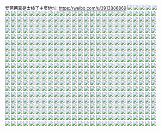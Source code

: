 爱茜茜真是太棒了主页地址: https://weibo.com/u/3913886869 
![](https://wx4.sinaimg.cn/mw2000/e9492c95gy1h902zjopxaj22eo37kkjp.jpg) 
![](https://wx4.sinaimg.cn/mw2000/e9492c95gy1h902fp169fj21o0280hdv.jpg) 
![](https://wx4.sinaimg.cn/mw2000/e9492c95gy1h900mmvetqj21hf1z9u0x.jpg) 
![](https://wx4.sinaimg.cn/mw2000/e9492c95gy1h902wj5ho2j21w01q64qq.jpg) 
![](https://wx4.sinaimg.cn/mw2000/e9492c95gy1h902uwff71j21ps262hdu.jpg) 
![](https://wx4.sinaimg.cn/mw2000/e9492c95gy1h902pvc7oij21r01r0b2a.jpg) 
![](https://wx4.sinaimg.cn/mw2000/e9492c95gy1h902veqy24j21r02c0u0y.jpg) 
![](https://wx4.sinaimg.cn/mw2000/e9492c95gy1h902v8vpwqj21ng27aqv5.jpg) 
![](https://wx4.sinaimg.cn/mw2000/e9492c95gy1h902wwba6xj21fm1wux6p.jpg) 
![](https://wx4.sinaimg.cn/mw2000/e9492c95gy1h8r10o8r3hj220k37knpe.jpg) 
![](https://wx4.sinaimg.cn/mw2000/e9492c95gy1h8r10eq014j21qj2bde84.jpg) 
![](https://wx4.sinaimg.cn/mw2000/e9492c95gy1h8r10uv7hcj21if20j1ky.jpg) 
![](https://wx4.sinaimg.cn/mw2000/e9492c95gy1h8r14ei1eqj21lf24ke82.jpg) 
![](https://wx4.sinaimg.cn/mw2000/e9492c95gy1h8r149j4w1j2340340kjq.jpg) 
![](https://wx4.sinaimg.cn/mw2000/e9492c95gy1h8r10s2t4nj21kw23u7wi.jpg) 
![](https://wx4.sinaimg.cn/mw2000/e9492c95gy1h8r13kie9rj21o0280npe.jpg) 
![](https://wx4.sinaimg.cn/mw2000/e9492c95gy1h8r14joooij21o0280e82.jpg) 
![](https://wx4.sinaimg.cn/mw2000/e9492c95gy1h8r14v53jjj20u0140e2j.jpg) 
![](https://wx4.sinaimg.cn/mw2000/e9492c95ly1h8h5wht4agj20u01hcn9p.jpg) 
![](https://wx4.sinaimg.cn/mw2000/e9492c95ly1h8h5wgl4p8j20u01hcan0.jpg) 
![](https://wx4.sinaimg.cn/mw2000/e9492c95ly1h8h5wfagmxj20u01hck42.jpg) 
![](https://wx4.sinaimg.cn/mw2000/e9492c95gy1h8a0i8zeh6j21r02c0u0y.jpg) 
![](https://wx4.sinaimg.cn/mw2000/e9492c95gy1h8a1xx2u1fj21r02c0x6q.jpg) 
![](https://wx4.sinaimg.cn/mw2000/e9492c95gy1h8a0glqoagj21r02c0b2a.jpg) 
![](https://wx4.sinaimg.cn/mw2000/e9492c95gy1h8a0obxaamj21r02c0qv5.jpg) 
![](https://wx4.sinaimg.cn/mw2000/e9492c95gy1h8a03p7jlwj21dd1tuqv5.jpg) 
![](https://wx4.sinaimg.cn/mw2000/e9492c95gy1h8a09adgp2j21un1dz1kx.jpg) 
![](https://wx4.sinaimg.cn/mw2000/e9492c95gy1h8a0mlqcjpj223e26eazh.jpg) 
![](https://wx4.sinaimg.cn/mw2000/e9492c95gy1h8a1kauq5ij22c0340hdu.jpg) 
![](https://wx4.sinaimg.cn/mw2000/e9492c95gy1h8a1k2wzwtj21o0280hdv.jpg) 
![](https://wx4.sinaimg.cn/mw2000/e9492c95gy1h8a2751lvqj21re1bjb29.jpg) 
![](https://wx4.sinaimg.cn/mw2000/e9492c95gy1h8a230r9cdj22c01r0hdt.jpg) 
![](https://wx4.sinaimg.cn/mw2000/e9492c95gy1h8a213oso4j22c01r0hdt.jpg) 
![](https://wx4.sinaimg.cn/mw2000/e9492c95gy1h7zeheh4ljj21uj1uj1kx.jpg) 
![](https://wx4.sinaimg.cn/mw2000/e9492c95gy1h7zehn12vjj20u40u4h0a.jpg) 
![](https://wx4.sinaimg.cn/mw2000/e9492c95gy1h7zehimy9rj20u00u0tia.jpg) 
![](https://wx4.sinaimg.cn/mw2000/e9492c95gy1h7zehm6rwej21fw1fw4o2.jpg) 
![](https://wx4.sinaimg.cn/mw2000/e9492c95gy1h7zehj63mhj21r01r0qua.jpg) 
![](https://wx4.sinaimg.cn/mw2000/e9492c95gy1h7zehln5rgj21r01r0npd.jpg) 
![](https://wx4.sinaimg.cn/mw2000/e9492c95gy1h7zehhunerj21fw1fw7wh.jpg) 
![](https://wx4.sinaimg.cn/mw2000/e9492c95gy1h7zehg7h8kj21r01r04qp.jpg) 
![](https://wx4.sinaimg.cn/mw2000/e9492c95gy1h7zehiao0cj20u00u0dqc.jpg) 
![](https://wx4.sinaimg.cn/mw2000/e9492c95gy1h7orfbn1enj21nu27su0z.jpg) 
![](https://wx4.sinaimg.cn/mw2000/e9492c95gy1h7orf5atalj21nu27sqv7.jpg) 
![](https://wx4.sinaimg.cn/mw2000/e9492c95gy1h7orfddb0xj22xy2ax1kz.jpg) 
![](https://wx4.sinaimg.cn/mw2000/e9492c95gy1h7orfe9mivj21zt21xe81.jpg) 
![](https://wx4.sinaimg.cn/mw2000/e9492c95gy1h79o5yttg3j21iu214hdt.jpg) 
![](https://wx4.sinaimg.cn/mw2000/e9492c95gy1h79nzidz5kj22c03401ky.jpg) 
![](https://wx4.sinaimg.cn/mw2000/e9492c95gy1h79o4bn465j21m71m7u0x.jpg) 
![](https://wx4.sinaimg.cn/mw2000/e9492c95gy1h79nzgsa18j224z2uonpe.jpg) 
![](https://wx4.sinaimg.cn/mw2000/e9492c95gy1h79o6blypyj21k21k2x6p.jpg) 
![](https://wx4.sinaimg.cn/mw2000/e9492c95gy1h79nzd7mnzj218x18xn17.jpg) 
![](https://wx4.sinaimg.cn/mw2000/e9492c95gy1h79o98hszuj21mt26f1ky.jpg) 
![](https://wx4.sinaimg.cn/mw2000/e9492c95gy1h79nzea74bj21r02c0npd.jpg) 
![](https://wx4.sinaimg.cn/mw2000/e9492c95gy1h79o4h4ntgj22c02c0e82.jpg) 
![](https://wx4.sinaimg.cn/mw2000/e9492c95gy1h78sjk3xl2j21ee2yoe83.jpg) 
![](https://wx4.sinaimg.cn/mw2000/e9492c95gy1h61ldnpouoj20u0140n4g.jpg) 
![](https://wx4.sinaimg.cn/mw2000/e9492c95gy1h61ldlmmoij20u0140dm4.jpg) 
![](https://wx4.sinaimg.cn/mw2000/e9492c95gy1h61ldom777j20u0140n4p.jpg) 
![](https://wx4.sinaimg.cn/mw2000/e9492c95gy1h61m8wxa11j20u01t0kbs.jpg) 
![](https://wx4.sinaimg.cn/mw2000/e9492c95gy1h61m8xo8gpj20u0140ai8.jpg) 
![](https://wx4.sinaimg.cn/mw2000/e9492c95gy1h61m8yfz8oj20u0140aiq.jpg) 
![](https://wx4.sinaimg.cn/mw2000/e9492c95gy1h5wj74etunj218z27y1ky.jpg) 
![](https://wx4.sinaimg.cn/mw2000/e9492c95gy1h5wfyn08c5j21r03407wj.jpg) 
![](https://wx4.sinaimg.cn/mw2000/e9492c95gy1h5wfylfz1yj21o02yonbk.jpg) 
![](https://wx4.sinaimg.cn/mw2000/e9492c95gy1h5wfydt1wcj21o02yonpf.jpg) 
![](https://wx4.sinaimg.cn/mw2000/e9492c95gy1h5wg2zdmvtj21r0340hdu.jpg) 
![](https://wx4.sinaimg.cn/mw2000/e9492c95gy1h5wfyfy3eej21o02yonbr.jpg) 
![](https://wx4.sinaimg.cn/mw2000/e9492c95gy1h5wg60016aj21r0340u0y.jpg) 
![](https://wx4.sinaimg.cn/mw2000/e9492c95gy1h5wfybq7qwj21o02yo4qr.jpg) 
![](https://wx4.sinaimg.cn/mw2000/e9492c95gy1h5wfyj8se0j21r03404qq.jpg) 
![](https://wx4.sinaimg.cn/mw2000/e9492c95ly1h4qawh87jxj219l1os7wh.jpg) 
![](https://wx4.sinaimg.cn/mw2000/e9492c95ly1h4qas5ambnj21mo2674qq.jpg) 
![](https://wx4.sinaimg.cn/mw2000/e9492c95ly1h4qb5tl8u1j21a71pm4qp.jpg) 
![](https://wx4.sinaimg.cn/mw2000/e9492c95ly1h4qauds168j21o02yohdu.jpg) 
![](https://wx4.sinaimg.cn/mw2000/e9492c95ly1h4qas7y3t8j21r0340x6q.jpg) 
![](https://wx4.sinaimg.cn/mw2000/e9492c95ly1h4qaunxwy6j21o02yo4qr.jpg) 
![](https://wx4.sinaimg.cn/mw2000/e9492c95ly1h4qas6lt35j22if2g8kjl.jpg) 
![](https://wx4.sinaimg.cn/mw2000/e9492c95ly1h4qazkw5z2j21o02yo7wj.jpg) 
![](https://wx4.sinaimg.cn/mw2000/e9492c95ly1h4qax6jbeqj21aw1qjkfx.jpg) 
![](https://wx4.sinaimg.cn/mw2000/e9492c95ly1h4o7ndyr4aj20u01hcn3l.jpg) 
![](https://wx4.sinaimg.cn/mw2000/e9492c95ly1h4o7f5ctncj20u01hcgua.jpg) 
![](https://wx4.sinaimg.cn/mw2000/e9492c95ly1h4o7f6o67mj20u01hc7dk.jpg) 
![](https://wx4.sinaimg.cn/mw2000/e9492c95ly1h4o80gkjsoj20u01hck2k.jpg) 
![](https://wx4.sinaimg.cn/mw2000/e9492c95ly1h4o7h7hgygj20u01hak5n.jpg) 
![](https://wx4.sinaimg.cn/mw2000/e9492c95ly1h4o81vh4flj20u01hc7it.jpg) 
![](https://wx4.sinaimg.cn/mw2000/e9492c95gy1h4ceo806twj21g61341kx.jpg) 
![](https://wx4.sinaimg.cn/mw2000/e9492c95gy1h4ceo6wuicj22801o0x6q.jpg) 
![](https://wx4.sinaimg.cn/mw2000/e9492c95gy1h4ceo3vxbzj22bw1qxb29.jpg) 
![](https://wx4.sinaimg.cn/mw2000/e9492c95gy1h4ceobbqoxj21901o04qp.jpg) 
![](https://wx4.sinaimg.cn/mw2000/e9492c95gy1h4cepn4cskj21r02c0x6p.jpg) 
![](https://wx4.sinaimg.cn/mw2000/e9492c95gy1h4ceo9t577j21lo24wnpd.jpg) 
![](https://wx4.sinaimg.cn/mw2000/e9492c95gy1h4ceodvzycj21g91xnkjl.jpg) 
![](https://wx4.sinaimg.cn/mw2000/e9492c95gy1h4ceoki6poj21r02c04qq.jpg) 
![](https://wx4.sinaimg.cn/mw2000/e9492c95gy1h4ceoj08zhj21o0280u0x.jpg) 
![](https://wx4.sinaimg.cn/mw2000/e9492c95gy1h48qsugzrbj21o02807wi.jpg) 
![](https://wx4.sinaimg.cn/mw2000/e9492c95gy1h3cpzwyjslj22lp1r0u0y.jpg) 
![](https://wx4.sinaimg.cn/mw2000/e9492c95gy1h3cpzyoctsj22lt1x3b2a.jpg) 
![](https://wx4.sinaimg.cn/mw2000/e9492c95gy1h3cpzqwxwzj21r02n2hdu.jpg) 
![](https://wx4.sinaimg.cn/mw2000/e9492c95gy1h3d5ezw8uuj21r02mikjn.jpg) 
![](https://wx4.sinaimg.cn/mw2000/e9492c95gy1h3cpztgit2j21hd2807wj.jpg) 
![](https://wx4.sinaimg.cn/mw2000/e9492c95gy1h3cpzjxptxj21r02mihdu.jpg) 
![](https://wx4.sinaimg.cn/mw2000/e9492c95gy1h3cpzpsdf3j21o0280hdu.jpg) 
![](https://wx4.sinaimg.cn/mw2000/e9492c95gy1h3cr4djnttj21r02mi1ky.jpg) 
![](https://wx4.sinaimg.cn/mw2000/e9492c95gy1h3cpzoa3lij21o0280u0x.jpg) 
![](https://wx4.sinaimg.cn/mw2000/e9492c95gy1h3d6efp2g2j21nd2h2qv6.jpg) 
![](https://wx4.sinaimg.cn/mw2000/e9492c95gy1h3d6i3umf1j21r02mi1ky.jpg) 
![](https://wx4.sinaimg.cn/mw2000/e9492c95gy1h3d5j5cjtkj21r02miu0y.jpg) 
![](https://wx4.sinaimg.cn/mw2000/e9492c95gy1h2v4mx1gzcj22bb2917wi.jpg) 
![](https://wx4.sinaimg.cn/mw2000/e9492c95gy1h2v5m3wnkrj21pg1pgqv5.jpg) 
![](https://wx4.sinaimg.cn/mw2000/e9492c95gy1h2v5r4ztfgj20u60u00za.jpg) 
![](https://wx4.sinaimg.cn/mw2000/e9492c95gy1h2v5o6cyi9j20qu0sfank.jpg) 
![](https://wx4.sinaimg.cn/mw2000/e9492c95gy1h2f1bhkaa1j21400u0jz4.jpg) 
![](https://wx4.sinaimg.cn/mw2000/e9492c95gy1h2f1bm6oa7j20u0141gre.jpg) 
![](https://wx4.sinaimg.cn/mw2000/e9492c95gy1h2f1bfpaqbj219r0u0wtv.jpg) 
![](https://wx4.sinaimg.cn/mw2000/e9492c95gy1h2f1p7f4gdj20u0140ak3.jpg) 
![](https://wx4.sinaimg.cn/mw2000/e9492c95gy1h2f1ld1542j20u0141k33.jpg) 
![](https://wx4.sinaimg.cn/mw2000/e9492c95gy1h2f1bljhvej20u0140jwf.jpg) 
![](https://wx4.sinaimg.cn/mw2000/e9492c95gy1h2f1natgh6j20u0140gwe.jpg) 
![](https://wx4.sinaimg.cn/mw2000/e9492c95gy1h2f1bj8k0vj20wp0ltqav.jpg) 
![](https://wx4.sinaimg.cn/mw2000/e9492c95gy1h2f1bjwwq7j20u00uj0y9.jpg) 
![](https://wx4.sinaimg.cn/mw2000/e9492c95gy1h1u6ysnvn6j20u01407ey.jpg) 
![](https://wx4.sinaimg.cn/mw2000/e9492c95gy1h1u6u17irnj20u0140the.jpg) 
![](https://wx4.sinaimg.cn/mw2000/e9492c95gy1h1u6ty85igj20u0140tg6.jpg) 
![](https://wx4.sinaimg.cn/mw2000/e9492c95gy1h1u6u2ex7tj20u01407dt.jpg) 
![](https://wx4.sinaimg.cn/mw2000/e9492c95gy1h1u6tz7qqlj20u0140gqr.jpg) 
![](https://wx4.sinaimg.cn/mw2000/e9492c95gy1h1u6u3my0bj20u0140gqz.jpg) 
![](https://wx4.sinaimg.cn/mw2000/e9492c95gy1h0aegtjdzoj22801o0x6q.jpg) 
![](https://wx4.sinaimg.cn/mw2000/e9492c95gy1h0aedh1lj1j21o0280kjm.jpg) 
![](https://wx4.sinaimg.cn/mw2000/e9492c95gy1h0aee8zk0ej22sv1qzhdu.jpg) 
![](https://wx4.sinaimg.cn/mw2000/e9492c95gy1h0aediieovj21o0280qv6.jpg) 
![](https://wx4.sinaimg.cn/mw2000/e9492c95gy1h0aeh91xflj21r02bz4qq.jpg) 
![](https://wx4.sinaimg.cn/mw2000/e9492c95gy1h0aeg5klaaj21o0280npe.jpg) 
![](https://wx4.sinaimg.cn/mw2000/e9492c95ly1gz57qihfodj223a23akjl.jpg) 
![](https://wx4.sinaimg.cn/mw2000/e9492c95ly1gyt6pozyapj20ty18bqqu.jpg) 
![](https://wx4.sinaimg.cn/mw2000/e9492c95ly1gyt6pu23jsj22c0340qv6.jpg) 
![](https://wx4.sinaimg.cn/mw2000/e9492c95ly1gyt6ppssrzj21i51zc1ky.jpg) 
![](https://wx4.sinaimg.cn/mw2000/e9492c95ly1gyt6plqsfdj22c0340e83.jpg) 
![](https://wx4.sinaimg.cn/mw2000/e9492c95ly1gyt6pshyspj23402c0x6r.jpg) 
![](https://wx4.sinaimg.cn/mw2000/e9492c95ly1gyt6pnfzl3j22c0340npf.jpg) 
![](https://wx4.sinaimg.cn/mw2000/e9492c95ly1gyt6pr6kmpj21my1rfkjl.jpg) 
![](https://wx4.sinaimg.cn/mw2000/e9492c95ly1gyt6pv4w14j22rh1v1b2b.jpg) 
![](https://wx4.sinaimg.cn/mw2000/e9492c95ly1gyt6poduaqj21hc0u0ano.jpg) 
![](https://wx4.sinaimg.cn/mw2000/e9492c95gy1gydhypgyi2j21o0280npd.jpg) 
![](https://wx4.sinaimg.cn/mw2000/e9492c95gy1gydhnq0d12j21o0280u0x.jpg) 
![](https://wx4.sinaimg.cn/mw2000/e9492c95gy1gydhymql9ij22c0340kjo.jpg) 
![](https://wx4.sinaimg.cn/mw2000/e9492c95gy1gydhno1n6pj21o0280x6p.jpg) 
![](https://wx4.sinaimg.cn/mw2000/e9492c95gy1gy3y158ofdj22wg26bx6q.jpg) 
![](https://wx4.sinaimg.cn/mw2000/e9492c95gy1gy3y16viyhj21l91l9npd.jpg) 
![](https://wx4.sinaimg.cn/mw2000/e9492c95gy1gy3y19auyzj23402c01ky.jpg) 
![](https://wx4.sinaimg.cn/mw2000/e9492c95gy1gy3y1d9pf9j22801o04qq.jpg) 
![](https://wx4.sinaimg.cn/mw2000/e9492c95gy1gy3y1auf0lj21g51xinpd.jpg) 
![](https://wx4.sinaimg.cn/mw2000/e9492c95gy1gy3y1eyx0sj21o0280npd.jpg) 
![](https://wx4.sinaimg.cn/mw2000/e9492c95ly1gxxfa6t3oij21o0280hdt.jpg) 
![](https://wx4.sinaimg.cn/mw2000/e9492c95ly1gxxfaqswy0j21o02804qq.jpg) 
![](https://wx4.sinaimg.cn/mw2000/e9492c95ly1gxxfalfsnrj21o0280x6p.jpg) 
![](https://wx4.sinaimg.cn/mw2000/e9492c95ly1gxxfa9kl27j21o0280e82.jpg) 
![](https://wx4.sinaimg.cn/mw2000/e9492c95ly1gxxfat4q5pj21o0280u0x.jpg) 
![](https://wx4.sinaimg.cn/mw2000/e9492c95ly1gxxfhbvawnj21o0280npd.jpg) 
![](https://wx4.sinaimg.cn/mw2000/e9492c95ly1gxxfacjtg1j21o0280b2a.jpg) 
![](https://wx4.sinaimg.cn/mw2000/e9492c95ly1gxxfavavmmj21o02801ky.jpg) 
![](https://wx4.sinaimg.cn/mw2000/e9492c95ly1gxxfan2rpoj21o02801kx.jpg) 
![](https://wx4.sinaimg.cn/mw2000/e9492c95ly1gxxfaoq4rij21o0280qv5.jpg) 
![](https://wx4.sinaimg.cn/mw2000/e9492c95ly1gxxfc4qvn5j21o02807wi.jpg) 
![](https://wx4.sinaimg.cn/mw2000/e9492c95ly1gxxfah1ogbj21o02807wi.jpg) 
![](https://wx4.sinaimg.cn/mw2000/e9492c95gy1gxvlfhyjjqj20u014042r.jpg) 
![](https://wx4.sinaimg.cn/mw2000/e9492c95gy1gxvfv3dl4ej20u0140dt1.jpg) 
![](https://wx4.sinaimg.cn/mw2000/e9492c95gy1gxvgtteqjwj20u0140wmw.jpg) 
![](https://wx4.sinaimg.cn/mw2000/e9492c95gy1gxvg4lhteej20u01404be.jpg) 
![](https://wx4.sinaimg.cn/mw2000/e9492c95gy1gxvgdxown7j20u0140qa8.jpg) 
![](https://wx4.sinaimg.cn/mw2000/e9492c95gy1gxvgw90jbfj20po0y8te5.jpg) 
![](https://wx4.sinaimg.cn/mw2000/e9492c95gy1gxozz5fhe9j22c0340qv9.jpg) 
![](https://wx4.sinaimg.cn/mw2000/e9492c95gy1gxozuyjkc3j22c0340npg.jpg) 
![](https://wx4.sinaimg.cn/mw2000/e9492c95gy1gxozuszb07j21ax1axnj8.jpg) 
![](https://wx4.sinaimg.cn/mw2000/e9492c95gy1gxozv8r0vrj21o0280hdu.jpg) 
![](https://wx4.sinaimg.cn/mw2000/e9492c95gy1gxozusg0oxj225s2vpb2a.jpg) 
![](https://wx4.sinaimg.cn/mw2000/e9492c95gy1gxozuwr254j21o02801ky.jpg) 
![](https://wx4.sinaimg.cn/mw2000/e9492c95gy1gxozuvh6amj22c0340u10.jpg) 
![](https://wx4.sinaimg.cn/mw2000/e9492c95gy1gxozwwzjwdj22c02c0e83.jpg) 
![](https://wx4.sinaimg.cn/mw2000/e9492c95gy1gxozwz24coj226y2t9b2c.jpg) 
![](https://wx4.sinaimg.cn/mw2000/e9492c95gy1gxcw52wm83j21o0280x6p.jpg) 
![](https://wx4.sinaimg.cn/mw2000/e9492c95gy1gx2359fx9pj21wv2junpe.jpg) 
![](https://wx4.sinaimg.cn/mw2000/e9492c95gy1gx236b0yikj21o0280kjl.jpg) 
![](https://wx4.sinaimg.cn/mw2000/e9492c95gy1gx23clg4sij21o02804qq.jpg) 
![](https://wx4.sinaimg.cn/mw2000/e9492c95gy1gx23b61545j21o0280u0x.jpg) 
![](https://wx4.sinaimg.cn/mw2000/e9492c95gy1gx23b7mzujj21o0280u0x.jpg) 
![](https://wx4.sinaimg.cn/mw2000/e9492c95gy1gx236abu3gj21o0280e82.jpg) 
![](https://wx4.sinaimg.cn/mw2000/e9492c95gy1gx23hdb5grj21o0280u0x.jpg) 
![](https://wx4.sinaimg.cn/mw2000/e9492c95gy1gx23cze1lrj22c034hb2c.jpg) 
![](https://wx4.sinaimg.cn/mw2000/e9492c95gy1gx237oghcdj21o0280b2a.jpg) 
![](https://wx4.sinaimg.cn/mw2000/e9492c95gy1gwm0u2w9mij20u0140tk2.jpg) 
![](https://wx4.sinaimg.cn/mw2000/e9492c95gy1gwm0u2f0czj218z0u0130.jpg) 
![](https://wx4.sinaimg.cn/mw2000/e9492c95gy1gwm0tlu8jlj21400u047o.jpg) 
![](https://wx4.sinaimg.cn/mw2000/e9492c95gy1gwm0timvpjj21400u0gy8.jpg) 
![](https://wx4.sinaimg.cn/mw2000/e9492c95gy1gwm0xqcuiij21400u0tjs.jpg) 
![](https://wx4.sinaimg.cn/mw2000/e9492c95gy1gwm0tlfwonj20u0140tjg.jpg) 
![](https://wx4.sinaimg.cn/mw2000/e9492c95gy1gwm0tkahk0j20u011z13g.jpg) 
![](https://wx4.sinaimg.cn/mw2000/e9492c95gy1gwm0tjp3rdj20u01107fc.jpg) 
![](https://wx4.sinaimg.cn/mw2000/e9492c95gy1gwm0wxgwwpj21400u0qdb.jpg) 
![](https://wx4.sinaimg.cn/mw2000/e9492c95gy1gwemc7umu6j21o0280npd.jpg) 
![](https://wx4.sinaimg.cn/mw2000/e9492c95ly1gw154me1eij20u0140dq8.jpg) 
![](https://wx4.sinaimg.cn/mw2000/e9492c95ly1gw154mxsbxj20u0140dof.jpg) 
![](https://wx4.sinaimg.cn/mw2000/e9492c95ly1gw154sgbfoj20mh0u0afx.jpg) 
![](https://wx4.sinaimg.cn/mw2000/e9492c95ly1gw154lmrb3j20u0141ai5.jpg) 
![](https://wx4.sinaimg.cn/mw2000/004gSgLzgy1gvhk5iaspqj62bv2bve8102.jpg) 
![](https://wx4.sinaimg.cn/mw2000/004gSgLzgy1gvhk5jnocuj61o01o0b2902.jpg) 
![](https://wx4.sinaimg.cn/mw2000/004gSgLzgy1gvhk5l3wqyj62c02c0e8202.jpg) 
![](https://wx4.sinaimg.cn/mw2000/004gSgLzgy1gvhk5nejonj61x61x6b2902.jpg) 
![](https://wx4.sinaimg.cn/mw2000/004gSgLzgy1gvhk5qal3yj60rk0rkn5u02.jpg) 
![](https://wx4.sinaimg.cn/mw2000/004gSgLzgy1gvhk5mk8nfj61o01o04qp02.jpg) 
![](https://wx4.sinaimg.cn/mw2000/004gSgLzgy1gvhk5lxvqmj6228228kjl02.jpg) 
![](https://wx4.sinaimg.cn/mw2000/004gSgLzgy1gvhk5ol798j61o01o01kx02.jpg) 
![](https://wx4.sinaimg.cn/mw2000/004gSgLzgy1gvhk5o24vnj62bb2bb7wh02.jpg) 
![](https://wx4.sinaimg.cn/mw2000/004gSgLzgy1gvhk5pndgkj61w71w7qv502.jpg) 
![](https://wx4.sinaimg.cn/mw2000/004gSgLzgy1gvhk5r90m8j62c02c0b2a02.jpg) 
![](https://wx4.sinaimg.cn/mw2000/004gSgLzgy1gvhk5sdalqj62bb2bb7wi02.jpg) 
![](https://wx4.sinaimg.cn/mw2000/004gSgLzgy1gvhk76dkubj60u00u07ep02.jpg) 
![](https://wx4.sinaimg.cn/mw2000/004gSgLzly1gv2mebshq4j62801o0x6p02.jpg) 
![](https://wx4.sinaimg.cn/mw2000/e9492c95gy1gtxjblpmy3j21yx2mknpe.jpg) 
![](https://wx4.sinaimg.cn/mw2000/e9492c95gy1gtxjjv0hxrj21r02c0kjn.jpg) 
![](https://wx4.sinaimg.cn/mw2000/e9492c95gy1gtxjbk3wg7j21n826z7wj.jpg) 
![](https://wx4.sinaimg.cn/mw2000/e9492c95gy1gtxjcwkknmj21kh23b4qr.jpg) 
![](https://wx4.sinaimg.cn/mw2000/e9492c95gy1gtc4he0k55j20u00u1n5f.jpg) 
![](https://wx4.sinaimg.cn/mw2000/e9492c95gy1gtc4gcqeisj20u0140gue.jpg) 
![](https://wx4.sinaimg.cn/mw2000/e9492c95gy1gtc4ijxwpcj20u80u07b0.jpg) 
![](https://wx4.sinaimg.cn/mw2000/e9492c95gy1gtc4gf3a6bj20u0140guq.jpg) 
![](https://wx4.sinaimg.cn/mw2000/e9492c95gy1gtc4hm5veyj20u0140qbq.jpg) 
![](https://wx4.sinaimg.cn/mw2000/e9492c95gy1gtc4ge8gm1j20u0141aiv.jpg) 
![](https://wx4.sinaimg.cn/mw2000/e9492c95gy1gtc4rb2ecij20u0140dof.jpg) 
![](https://wx4.sinaimg.cn/mw2000/e9492c95gy1gtc4gpsngsj20u014011s.jpg) 
![](https://wx4.sinaimg.cn/mw2000/e9492c95gy1gtc4gbq60kj20u0140wpp.jpg) 
![](https://wx4.sinaimg.cn/mw2000/e9492c95gy1gtc4hcdsa7j20u0141dqx.jpg) 
![](https://wx4.sinaimg.cn/mw2000/e9492c95gy1gtc4hd7vwcj20u0140gtq.jpg) 
![](https://wx4.sinaimg.cn/mw2000/e9492c95gy1gtc4hbig41j20u014012t.jpg) 
![](https://wx4.sinaimg.cn/mw2000/e9492c95gy1gtc4jzz0qyj20u00u07cs.jpg) 
![](https://wx4.sinaimg.cn/mw2000/e9492c95gy1gtc4kunc6pj20u014045k.jpg) 
![](https://wx4.sinaimg.cn/mw2000/e9492c95gy1gt186qwta3j20u00u0wnp.jpg) 
![](https://wx4.sinaimg.cn/mw2000/e9492c95gy1gt186ssrp3j20u00u048u.jpg) 
![](https://wx4.sinaimg.cn/mw2000/e9492c95gy1gt0kcm3un4j20u00u0wol.jpg) 
![](https://wx4.sinaimg.cn/mw2000/004gSgLzgy1gt0l4nzb1gj60u00u0thf02.jpg) 
![](https://wx4.sinaimg.cn/mw2000/e9492c95gy1gt186rreuqj20n00n0jw0.jpg) 
![](https://wx4.sinaimg.cn/mw2000/e9492c95gy1gt0kunaf9jj20u00u0ah3.jpg) 
![](https://wx4.sinaimg.cn/mw2000/e9492c95gy1gt186tjm4gj20u00u0wog.jpg) 
![](https://wx4.sinaimg.cn/mw2000/e9492c95gy1gt187cgj8cj20u00u07ba.jpg) 
![](https://wx4.sinaimg.cn/mw2000/e9492c95gy1gt186rd2wzj20u00u0doq.jpg) 
![](https://wx4.sinaimg.cn/mw2000/e9492c95gy1gt186qbjxvj20u00u0n4g.jpg) 
![](https://wx4.sinaimg.cn/mw2000/e9492c95gy1gt189pvae8j20u00u0agb.jpg) 
![](https://wx4.sinaimg.cn/mw2000/004gSgLzgy1gt18d4ilyhj60u00u045902.jpg) 
![](https://wx4.sinaimg.cn/mw2000/e9492c95gy1gsnr43s8agj21400u048a.jpg) 
![](https://wx4.sinaimg.cn/mw2000/004gSgLzgy1grfplx3tgdj61o02i0hdt02.jpg) 
![](https://wx4.sinaimg.cn/mw2000/e9492c95gy1gqq4qdfjecj20u0140wjr.jpg) 
![](https://wx4.sinaimg.cn/mw2000/e9492c95gy1gqq4ndzgxvj20u00u0jy4.jpg) 
![](https://wx4.sinaimg.cn/mw2000/e9492c95gy1gqq4nvce91j20u0140tk7.jpg) 
![](https://wx4.sinaimg.cn/mw2000/e9492c95gy1gqq4nerc1ij20u0140qit.jpg) 
![](https://wx4.sinaimg.cn/mw2000/e9492c95gy1gqq4mxqoymj20u00u0qcs.jpg) 
![](https://wx4.sinaimg.cn/mw2000/e9492c95gy1gqq4nfj2w6j20u014aqg2.jpg) 
![](https://wx4.sinaimg.cn/mw2000/e9492c95gy1gqq4n0au8zj20u0140k48.jpg) 
![](https://wx4.sinaimg.cn/mw2000/e9492c95gy1gqq4mw07znj20u00u0agt.jpg) 
![](https://wx4.sinaimg.cn/mw2000/e9492c95gy1gqq4n13g69j21410u047h.jpg) 
![](https://wx4.sinaimg.cn/mw2000/e9492c95gy1gqq4myl94lj20u014djym.jpg) 
![](https://wx4.sinaimg.cn/mw2000/e9492c95gy1gqq4oby1onj20q90z0ae6.jpg) 
![](https://wx4.sinaimg.cn/mw2000/e9492c95gy1gqq4qe7betj20u00u0q9v.jpg) 
![](https://wx4.sinaimg.cn/mw2000/e9492c95ly1gq8y65xfm5j20u0140n5x.jpg) 
![](https://wx4.sinaimg.cn/mw2000/e9492c95ly1gq8y64rh87j20u0140aml.jpg) 
![](https://wx4.sinaimg.cn/mw2000/e9492c95ly1gq8zi2m1p0j20ty13ydr8.jpg) 
![](https://wx4.sinaimg.cn/mw2000/e9492c95ly1gq8zso1tslj20u0140alb.jpg) 
![](https://wx4.sinaimg.cn/mw2000/e9492c95ly1gq8zioc4jij20u013zjyn.jpg) 
![](https://wx4.sinaimg.cn/mw2000/e9492c95ly1gq8zioqyh6j20u0140wom.jpg) 
![](https://wx4.sinaimg.cn/mw2000/e9492c95ly1gq8zwdbl6aj20u0140aln.jpg) 
![](https://wx4.sinaimg.cn/mw2000/e9492c95ly1gq8zcnfkq8j20u014010q.jpg) 
![](https://wx4.sinaimg.cn/mw2000/e9492c95ly1gq8ztekzlxj20u0140qcj.jpg) 
![](https://wx4.sinaimg.cn/mw2000/e9492c95gy1gpfuninth8j20u0140k9l.jpg) 
![](https://wx4.sinaimg.cn/mw2000/e9492c95gy1gpfs2rbz9tj20u0141k9a.jpg) 
![](https://wx4.sinaimg.cn/mw2000/e9492c95gy1gpfsirxqqwj20u0140n96.jpg) 
![](https://wx4.sinaimg.cn/mw2000/e9492c95gy1gpfs2ltjtdj20u0140tk0.jpg) 
![](https://wx4.sinaimg.cn/mw2000/e9492c95gy1gpfuwi4f8uj20y90u0qbw.jpg) 
![](https://wx4.sinaimg.cn/mw2000/e9492c95gy1gpfs2lbg1kj20uk0u07d7.jpg) 
![](https://wx4.sinaimg.cn/mw2000/e9492c95gy1gpfs2kv74qj21400u0ne8.jpg) 
![](https://wx4.sinaimg.cn/mw2000/e9492c95gy1gpfs2kcwzqj213z0u0gw8.jpg) 
![](https://wx4.sinaimg.cn/mw2000/e9492c95gy1gpfus60gtwj21400u0dov.jpg) 
![](https://wx4.sinaimg.cn/mw2000/e9492c95ly1gorcob77u1j223n2sv4qr.jpg) 
![](https://wx4.sinaimg.cn/mw2000/e9492c95ly1gorco7e79gj21vg2hy1l0.jpg) 
![](https://wx4.sinaimg.cn/mw2000/e9492c95ly1gorcoe6u1oj222l2rfqv7.jpg) 
![](https://wx4.sinaimg.cn/mw2000/e9492c95ly1gordez2651j222f2r8kjn.jpg) 
![](https://wx4.sinaimg.cn/mw2000/e9492c95ly1gorcplrxs4j21o0280hdu.jpg) 
![](https://wx4.sinaimg.cn/mw2000/e9492c95ly1gorcohemqbj22az3407wm.jpg) 
![](https://wx4.sinaimg.cn/mw2000/e9492c95ly1gorcocq3naj22ax32kx6q.jpg) 
![](https://wx4.sinaimg.cn/mw2000/e9492c95ly1gorco7uvhgj20lg0slwln.jpg) 
![](https://wx4.sinaimg.cn/mw2000/e9492c95ly1gorcputxgej21sk2e1qv7.jpg) 
![](https://wx4.sinaimg.cn/mw2000/e9492c95ly1gordgphvs0j22c033ie83.jpg) 
![](https://wx4.sinaimg.cn/mw2000/e9492c95ly1gordkzlds7j22xo2xo4qq.jpg) 
![](https://wx4.sinaimg.cn/mw2000/e9492c95ly1gorcpdozqoj20mh0u0nas.jpg) 
![](https://wx4.sinaimg.cn/mw2000/e9492c95ly1gordj7h328j22c03407wj.jpg) 
![](https://wx4.sinaimg.cn/mw2000/e9492c95ly1gordgoafslj22c03407wi.jpg) 
![](https://wx4.sinaimg.cn/mw2000/e9492c95ly1gorcvdw6q4j22tq24a1ky.jpg) 
![](https://wx4.sinaimg.cn/mw2000/e9492c95ly1gorcrghw08j22c0340e83.jpg) 
![](https://wx4.sinaimg.cn/mw2000/e9492c95ly1gorcofrq4aj22c0340b2b.jpg) 
![](https://wx4.sinaimg.cn/mw2000/e9492c95ly1gordtdza0ej20u00u0k9p.jpg) 
![](https://wx4.sinaimg.cn/mw2000/e9492c95ly1goqanl3zhnj211k0p17wi.jpg) 
![](https://wx4.sinaimg.cn/mw2000/e9492c95ly1goobt5dpstj21400u011k.jpg) 
![](https://wx4.sinaimg.cn/mw2000/e9492c95ly1goobzywz3uj20u0140dqn.jpg) 
![](https://wx4.sinaimg.cn/mw2000/e9492c95ly1goobxqgixpj20u014046k.jpg) 
![](https://wx4.sinaimg.cn/mw2000/e9492c95ly1goobzydke5j20u0140wnc.jpg) 
![](https://wx4.sinaimg.cn/mw2000/e9492c95ly1gooc42zx0zj21400u0n1f.jpg) 
![](https://wx4.sinaimg.cn/mw2000/e9492c95ly1goobvnul33j21400u0wjy.jpg) 
![](https://wx4.sinaimg.cn/mw2000/e9492c95ly1goobq2dpk8j20u0140td2.jpg) 
![](https://wx4.sinaimg.cn/mw2000/e9492c95ly1goobq20c2oj20u0140wiy.jpg) 
![](https://wx4.sinaimg.cn/mw2000/e9492c95ly1goobvomqc7j20u0140dng.jpg) 
![](https://wx4.sinaimg.cn/mw2000/e9492c95ly1goobwfspanj20u014018p.jpg) 
![](https://wx4.sinaimg.cn/mw2000/e9492c95ly1goobsbcz6kj21400u0qcd.jpg) 
![](https://wx4.sinaimg.cn/mw2000/e9492c95ly1goobvmypknj21400u07ed.jpg) 
![](https://wx4.sinaimg.cn/mw2000/e9492c95ly1gnvd6c0typj20u0140tpx.jpg) 
![](https://wx4.sinaimg.cn/mw2000/e9492c95ly1gnvd6clw4lj20u014015t.jpg) 
![](https://wx4.sinaimg.cn/mw2000/e9492c95ly1gnvd6bjdokj20u0140alm.jpg) 
![](https://wx4.sinaimg.cn/mw2000/e9492c95ly1gnvd6cxxz7j20u014f7f8.jpg) 
![](https://wx4.sinaimg.cn/mw2000/e9492c95ly1gnvd6ayfecj21400u044x.jpg) 
![](https://wx4.sinaimg.cn/mw2000/e9492c95ly1gnvd6dt9p4j20u0140k2t.jpg) 
![](https://wx4.sinaimg.cn/mw2000/e9492c95ly1gnjuyn3oi7j20u01404bn.jpg) 
![](https://wx4.sinaimg.cn/mw2000/e9492c95ly1gm7yfhp5vsj22o12o1npd.jpg) 
![](https://wx4.sinaimg.cn/mw2000/e9492c95ly1glzxcdvu3nj21o0280b2a.jpg) 
![](https://wx4.sinaimg.cn/mw2000/e9492c95ly1glzxccmrgpj21o0280u0x.jpg) 
![](https://wx4.sinaimg.cn/mw2000/e9492c95ly1glzxc9attmj21o0280e82.jpg) 
![](https://wx4.sinaimg.cn/mw2000/e9492c95ly1glzxciohpdj22bb3321ky.jpg) 
![](https://wx4.sinaimg.cn/mw2000/e9492c95ly1glzxcjts3ej21o0280qv7.jpg) 
![](https://wx4.sinaimg.cn/mw2000/e9492c95ly1glzxchc25kj22bb332e83.jpg) 
![](https://wx4.sinaimg.cn/mw2000/e9492c95ly1glzxc8i7qwj20u0140dod.jpg) 
![](https://wx4.sinaimg.cn/mw2000/e9492c95ly1glzxcfr1e5j21o02801ky.jpg) 
![](https://wx4.sinaimg.cn/mw2000/e9492c95ly1glzxcbwbe5j22bb3321kz.jpg) 
![](https://wx4.sinaimg.cn/mw2000/e9492c95ly1glzxcarhyoj22bb3321kz.jpg) 
![](https://wx4.sinaimg.cn/mw2000/e9492c95ly1glzxcew1e9j22bb332u0y.jpg) 
![](https://wx4.sinaimg.cn/mw2000/e9492c95ly1glzxc7kk3nj22bb332npe.jpg) 
![](https://wx4.sinaimg.cn/mw2000/e9492c95ly1gl6azsmgyuj20u01407fk.jpg) 
![](https://wx4.sinaimg.cn/mw2000/e9492c95ly1gl6azz672uj20u0140dr2.jpg) 
![](https://wx4.sinaimg.cn/mw2000/e9492c95ly1gl6b0417eoj20u0140n91.jpg) 
![](https://wx4.sinaimg.cn/mw2000/e9492c95ly1gl6b07khq2j20u0140tlc.jpg) 
![](https://wx4.sinaimg.cn/mw2000/e9492c95gy1gkut6ajjg7j22c03407dd.jpg) 
![](https://wx4.sinaimg.cn/mw2000/e9492c95gy1gkut6cjli4j22c03407wi.jpg) 
![](https://wx4.sinaimg.cn/mw2000/e9492c95ly1gkei9rhnr3j20n01q4tqf.jpg) 
![](https://wx4.sinaimg.cn/mw2000/e9492c95ly1gja1dzy4quj20u00u0dql.jpg) 
![](https://wx4.sinaimg.cn/mw2000/e9492c95gy1gixcoh5b88j20u00u0qev.jpg) 
![](https://wx4.sinaimg.cn/mw2000/e9492c95gy1gixcohkxr5j20u00u0gsz.jpg) 
![](https://wx4.sinaimg.cn/mw2000/e9492c95gy1gixcog1xs2j20u00u0tkn.jpg) 
![](https://wx4.sinaimg.cn/mw2000/e9492c95gy1gixcwt1iiaj20u00u0gte.jpg) 
![](https://wx4.sinaimg.cn/mw2000/e9492c95gy1gixcogmqs5j20u01407ir.jpg) 
![](https://wx4.sinaimg.cn/mw2000/e9492c95gy1gixcoeqffqj20u00u0tkf.jpg) 
![](https://wx4.sinaimg.cn/mw2000/e9492c95gy1gixcof9skqj20u00u0an7.jpg) 
![](https://wx4.sinaimg.cn/mw2000/e9492c95gy1gixcoe4agzj21400u0159.jpg) 
![](https://wx4.sinaimg.cn/mw2000/e9492c95gy1gixcpsr9dkj20u013z7fe.jpg) 
![](https://wx4.sinaimg.cn/mw2000/e9492c95ly1ghdoyjv793j21jk2bcb29.jpg) 
![](https://wx4.sinaimg.cn/mw2000/e9492c95ly1ghdoykco01j20n014718v.jpg) 
![](https://wx4.sinaimg.cn/mw2000/e9492c95ly1ghdoykvauaj20n01honcu.jpg) 
![](https://wx4.sinaimg.cn/mw2000/e9492c95ly1ghdoylszkoj22bw2x0x6q.jpg) 
![](https://wx4.sinaimg.cn/mw2000/e9492c95ly1ghdoyjbztrj20n01d97se.jpg) 
![](https://wx4.sinaimg.cn/mw2000/e9492c95ly1ghdoyn1x4sj22qu2doqv6.jpg) 
![](https://wx4.sinaimg.cn/mw2000/e9492c95ly1ghdoyygltrj20n01pcwyl.jpg) 
![](https://wx4.sinaimg.cn/mw2000/e9492c95ly1ghdoyy23xqj20n01m1kff.jpg) 
![](https://wx4.sinaimg.cn/mw2000/e9492c95ly1ghdoyxfnvyj20n01tt1kx.jpg) 
![](https://wx4.sinaimg.cn/mw2000/e9492c95ly1ggplerrhfpj20n01pd4qp.jpg) 
![](https://wx4.sinaimg.cn/mw2000/e9492c95ly1ggplfiak3cj20n01m94qp.jpg) 
![](https://wx4.sinaimg.cn/mw2000/e9492c95ly1ggplfhp6baj22az3407wj.jpg) 
![](https://wx4.sinaimg.cn/mw2000/e9492c95ly1ggplg9yjacj22c0340npg.jpg) 
![](https://wx4.sinaimg.cn/mw2000/e9492c95ly1ggplflg153j229j340b2d.jpg) 
![](https://wx4.sinaimg.cn/mw2000/e9492c95ly1ggplfq8mk0j20n01pd7wh.jpg) 
![](https://wx4.sinaimg.cn/mw2000/e9492c95ly1ggplh14g4oj20n01imttx.jpg) 
![](https://wx4.sinaimg.cn/mw2000/e9492c95ly1ggplfji4e9j21vt2ifhdv.jpg) 
![](https://wx4.sinaimg.cn/mw2000/e9492c95ly1ggpljnjh25j20n01tw4qp.jpg) 
![](https://wx4.sinaimg.cn/mw2000/e9492c95ly1gge6ixo7nxj20u01404f2.jpg) 
![](https://wx4.sinaimg.cn/mw2000/e9492c95ly1gf0eck2h5jj21le24j7wi.jpg) 
![](https://wx4.sinaimg.cn/mw2000/e9492c95ly1gez1711hk0j20rs2k31kx.jpg) 
![](https://wx4.sinaimg.cn/mw2000/e9492c95ly1gez172zwn1j20rs2q44qp.jpg) 
![](https://wx4.sinaimg.cn/mw2000/e9492c95ly1geykz8w6wxj20rs1y97wh.jpg) 
![](https://wx4.sinaimg.cn/mw2000/e9492c95ly1geykz9ixvkj20rs223hdt.jpg) 
![](https://wx4.sinaimg.cn/mw2000/e9492c95ly1gez17srfwsj20rs33ue81.jpg) 
![](https://wx4.sinaimg.cn/mw2000/e9492c95ly1gez17g6z5ej20rs1xc7wh.jpg) 
![](https://wx4.sinaimg.cn/mw2000/e9492c95ly1gez172dfpsj20rs2xk4qp.jpg) 
![](https://wx4.sinaimg.cn/mw2000/e9492c95ly1gez1778bm5j20rs1y14qp.jpg) 
![](https://wx4.sinaimg.cn/mw2000/e9492c95ly1gez171sj5lj20rs2h37wh.jpg) 
![](https://wx4.sinaimg.cn/mw2000/e9492c95ly1gdt626ayopj20z80u0b29.jpg) 
![](https://wx4.sinaimg.cn/mw2000/e9492c95ly1gdt61t950ij21o02801kz.jpg) 
![](https://wx4.sinaimg.cn/mw2000/e9492c95ly1gdt623407mj219d0pitxl.jpg) 
![](https://wx4.sinaimg.cn/mw2000/e9492c95ly1gdt61ki120j23402e47wk.jpg) 
![](https://wx4.sinaimg.cn/mw2000/e9492c95ly1gdt61zgajoj22c0340e82.jpg) 
![](https://wx4.sinaimg.cn/mw2000/e9492c95ly1gdt61798i4j21o0280hdu.jpg) 
![](https://wx4.sinaimg.cn/mw2000/e9492c95ly1gd1fwnazuoj21o0280b2b.jpg) 
![](https://wx4.sinaimg.cn/mw2000/e9492c95ly1gd1fwr92jpj22bb332hdy.jpg) 
![](https://wx4.sinaimg.cn/mw2000/e9492c95ly1gd1fwoc9elj21gt1yfe82.jpg) 
![](https://wx4.sinaimg.cn/mw2000/e9492c95ly1gd1fwp9x8xj21o0280x6q.jpg) 
![](https://wx4.sinaimg.cn/mw2000/e9492c95ly1gd1fwm3h66j20vr16dwv2.jpg) 
![](https://wx4.sinaimg.cn/mw2000/e9492c95ly1gd1fwun7u3j21o0280b2b.jpg) 
![](https://wx4.sinaimg.cn/mw2000/e9492c95ly1gd1fwlkp3fj21gt1yfqv5.jpg) 
![](https://wx4.sinaimg.cn/mw2000/e9492c95ly1gd1fwt06f7j21s02dc7wk.jpg) 
![](https://wx4.sinaimg.cn/mw2000/e9492c95ly1gd1fwtjbovj20u0140nhn.jpg) 
![](https://wx4.sinaimg.cn/mw2000/e9492c95ly1gcmoqvtze0j20u0140b29.jpg) 
![](https://wx4.sinaimg.cn/mw2000/e9492c95ly1ga8i7ws35aj2246246kjl.jpg) 
![](https://wx4.sinaimg.cn/mw2000/e9492c95ly1ga8i823x7qj22c0229b2a.jpg) 
![](https://wx4.sinaimg.cn/mw2000/e9492c95ly1ga8i837aakj22bk1vrb2a.jpg) 
![](https://wx4.sinaimg.cn/mw2000/e9492c95ly1ga8ijcyaurj20ty0uie81.jpg) 
![](https://wx4.sinaimg.cn/mw2000/e9492c95ly1ga8i7xyza7j22c02c0u0y.jpg) 
![](https://wx4.sinaimg.cn/mw2000/e9492c95ly1ga8ij6zl2rj20u01401ky.jpg) 
![](https://wx4.sinaimg.cn/mw2000/e9492c95ly1ga8ie7t0oqj213i0tyb2a.jpg) 
![](https://wx4.sinaimg.cn/mw2000/e9492c95ly1ga8iajfyw7j21o028shdu.jpg) 
![](https://wx4.sinaimg.cn/mw2000/e9492c95ly1ga8j38fhkmj20u00u0tey.jpg) 
![](https://wx4.sinaimg.cn/mw2000/e9492c95ly1g8607xyx2bj20rs28p1kx.jpg) 
![](https://wx4.sinaimg.cn/mw2000/e9492c95ly1g8607v0sctj20rs2tj1kx.jpg) 
![](https://wx4.sinaimg.cn/mw2000/e9492c95ly1g8607wiuvkj20rs1vxqm6.jpg) 
![](https://wx4.sinaimg.cn/mw2000/e9492c95ly1g8607z6k4tj21o0280hdu.jpg) 
![](https://wx4.sinaimg.cn/mw2000/e9492c95ly1g86081b2iwj20rs33ne81.jpg) 
![](https://wx4.sinaimg.cn/mw2000/e9492c95ly1g8618q98d3j21o0280x6q.jpg) 
![](https://wx4.sinaimg.cn/mw2000/e9492c95ly1g8613eui2mj21o0280hdu.jpg) 
![](https://wx4.sinaimg.cn/mw2000/e9492c95ly1g86100l5b3j20rs223x1b.jpg) 
![](https://wx4.sinaimg.cn/mw2000/e9492c95ly1g861fqwmwaj20rs2d81kx.jpg) 
![](https://wx4.sinaimg.cn/mw2000/e9492c95ly1g7orev711ej22rg22lb2b.jpg) 
![](https://wx4.sinaimg.cn/mw2000/e9492c95ly1g7oryq77mtj23402c0u0y.jpg) 
![](https://wx4.sinaimg.cn/mw2000/e9492c95ly1g7or5gg8v0j22tq2481kx.jpg) 
![](https://wx4.sinaimg.cn/mw2000/e9492c95ly1g7or5lz43zj22tq248x6m.jpg) 
![](https://wx4.sinaimg.cn/mw2000/e9492c95ly1g7nfxnycqhj21x02hrqv6.jpg) 
![](https://wx4.sinaimg.cn/mw2000/e9492c95ly1g7nfzotkqfj22at340u12.jpg) 
![](https://wx4.sinaimg.cn/mw2000/e9492c95ly1g7nfzuxveuj21o0284npf.jpg) 
![](https://wx4.sinaimg.cn/mw2000/e9492c95ly1g7nfzrm7tyj21o0280npe.jpg) 
![](https://wx4.sinaimg.cn/mw2000/e9492c95ly1g7nfz6unbpj21o02801kz.jpg) 
![](https://wx4.sinaimg.cn/mw2000/e9492c95ly1g7nfzx0m8hj21o0280u0y.jpg) 
![](https://wx4.sinaimg.cn/mw2000/e9492c95ly1g7ng4pkycij22c0340b2d.jpg) 
![](https://wx4.sinaimg.cn/mw2000/e9492c95ly1g7nfz20dwnj22cq1xjx6q.jpg) 
![](https://wx4.sinaimg.cn/mw2000/e9492c95ly1g7ng1ur1kkj22at340qv9.jpg) 
![](https://wx4.sinaimg.cn/mw2000/e9492c95ly1g769q2krq8j21hc1z4hdu.jpg) 
![](https://wx4.sinaimg.cn/mw2000/e9492c95ly1g6x326l08fj21hc1z4kjl.jpg) 
![](https://wx4.sinaimg.cn/mw2000/e9492c95ly1g6x325kg8fj21hc1z4kjl.jpg) 
![](https://wx4.sinaimg.cn/mw2000/e9492c95ly1g6x328l3k2j22c02c0x6q.jpg) 
![](https://wx4.sinaimg.cn/mw2000/e9492c95ly1g6xcwpfns7j22c02c0e83.jpg) 
![](https://wx4.sinaimg.cn/mw2000/e9492c95ly1g6utuzsmqsj22c02c0qv6.jpg) 
![](https://wx4.sinaimg.cn/mw2000/e9492c95ly1g6utuq8z8aj22c02c0qv6.jpg) 
![](https://wx4.sinaimg.cn/mw2000/e9492c95ly1g6utuv6cooj22c02c04qq.jpg) 
![](https://wx4.sinaimg.cn/mw2000/e9492c95ly1g6utup5cahj21uj1uje5v.jpg) 
![](https://wx4.sinaimg.cn/mw2000/e9492c95ly1g6utusmgvcj20ku0kqgo5.jpg) 
![](https://wx4.sinaimg.cn/mw2000/e9492c95ly1g6utv1eu92j20m80m8q83.jpg) 
![](https://wx4.sinaimg.cn/mw2000/e9492c95ly1g6utus41lzj22c02c0qv6.jpg) 
![](https://wx4.sinaimg.cn/mw2000/e9492c95ly1g6utuomf04j20yd0xsgu4.jpg) 
![](https://wx4.sinaimg.cn/mw2000/e9492c95ly1g6utw46hpej20va0u046f.jpg) 
![](https://wx4.sinaimg.cn/mw2000/e9492c95ly1g6siq7o5rcj21hc1z4u0x.jpg) 
![](https://wx4.sinaimg.cn/mw2000/e9492c95ly1g6hrhctit1j21hc0u0gzs.jpg) 
![](https://wx4.sinaimg.cn/mw2000/e9492c95ly1g6hrguroa3j21hc1z4npd.jpg) 
![](https://wx4.sinaimg.cn/mw2000/e9492c95ly1g6hrh434qfj235s2dcu0y.jpg) 
![](https://wx4.sinaimg.cn/mw2000/e9492c95ly1g6hrgylr2rj21hc1z47wi.jpg) 
![](https://wx4.sinaimg.cn/mw2000/e9492c95ly1g6hrgxg04yj22c0340kjo.jpg) 
![](https://wx4.sinaimg.cn/mw2000/e9492c95ly1g6hrh0fui1j21hc1z4x6p.jpg) 
![](https://wx4.sinaimg.cn/mw2000/e9492c95ly1g6hrh2311oj23402c0hdx.jpg) 
![](https://wx4.sinaimg.cn/mw2000/e9492c95ly1g6hriuqc7zj20u01407wh.jpg) 
![](https://wx4.sinaimg.cn/mw2000/e9492c95ly1g6hrh4wxcjj235s2dce81.jpg) 
![](https://wx4.sinaimg.cn/mw2000/e9492c95ly1g6exp4g3vsj21z41z44qq.jpg) 
![](https://wx4.sinaimg.cn/mw2000/e9492c95ly1g5r6mmko69j21hc1zie81.jpg) 
![](https://wx4.sinaimg.cn/mw2000/e9492c95ly1g5r6mn5o00j21ck140ha9.jpg) 
![](https://wx4.sinaimg.cn/mw2000/e9492c95ly1g5fmrqeah8j20u00uhdp2.jpg) 
![](https://wx4.sinaimg.cn/mw2000/e9492c95ly1g5e7in2wtuj212s0u0ajr.jpg) 
![](https://wx4.sinaimg.cn/mw2000/e9492c95ly1g58x8kdslbj20u00u0dkz.jpg) 
![](https://wx4.sinaimg.cn/mw2000/e9492c95ly1g4x4d64ruwj20u0140wkk.jpg) 
![](https://wx4.sinaimg.cn/mw2000/e9492c95ly1g4x4d6h3s8j20u0140n2v.jpg) 
![](https://wx4.sinaimg.cn/mw2000/e9492c95ly1g4x4d7579xj20u0140jx6.jpg) 
![](https://wx4.sinaimg.cn/mw2000/e9492c95ly1g4x4e8raqmj20u0140agq.jpg) 
![](https://wx4.sinaimg.cn/mw2000/e9492c95ly1g4rzab1pt0j20u0140ahg.jpg) 
![](https://wx4.sinaimg.cn/mw2000/e9492c95ly1g45htvufvcj20u014012v.jpg) 
![](https://wx4.sinaimg.cn/mw2000/e9492c95ly1g45hmtl3mqj20u014ddz6.jpg) 
![](https://wx4.sinaimg.cn/mw2000/e9492c95ly1g45ho2j1juj20u0140wp3.jpg) 
![](https://wx4.sinaimg.cn/mw2000/e9492c95ly1g45hnf9ybej20u0140afo.jpg) 
![](https://wx4.sinaimg.cn/mw2000/e9492c95ly1g45hxp8cgbj20u0140wpe.jpg) 
![](https://wx4.sinaimg.cn/mw2000/e9492c95ly1g45hnorv56j20u1142wnc.jpg) 
![](https://wx4.sinaimg.cn/mw2000/e9492c95ly1g45hms500qj20u0140466.jpg) 
![](https://wx4.sinaimg.cn/mw2000/e9492c95ly1g45hmrjgv5j20u013zqe0.jpg) 
![](https://wx4.sinaimg.cn/mw2000/e9492c95ly1g45hoyykcjj20u01407db.jpg) 
![](https://wx4.sinaimg.cn/mw2000/e9492c95ly1g3uq5roezej21hc1z4npd.jpg) 
![](https://wx4.sinaimg.cn/mw2000/e9492c95ly1g3uq5se36pj21hc1z4qv5.jpg) 
![](https://wx4.sinaimg.cn/mw2000/e9492c95ly1g3uq5tjgdgj21hc1z41ky.jpg) 
![](https://wx4.sinaimg.cn/mw2000/e9492c95ly1g3uq5uhxe2j21hc1z4x6p.jpg) 
![](https://wx4.sinaimg.cn/mw2000/e9492c95ly1g3uq5v5j82j21hc1hcnpd.jpg) 
![](https://wx4.sinaimg.cn/mw2000/e9492c95ly1g3uq5qrkvfj21d81djb29.jpg) 
![](https://wx4.sinaimg.cn/mw2000/e9492c95ly1g3uq5vwnuqj21hc1zex6p.jpg) 
![](https://wx4.sinaimg.cn/mw2000/e9492c95ly1g3uq5wq7o3j21hc1o2e81.jpg) 
![](https://wx4.sinaimg.cn/mw2000/e9492c95ly1g3uq5xkoabj21hc1nye81.jpg) 
![](https://wx4.sinaimg.cn/mw2000/e9492c95ly1g3sln44niaj20u01407be.jpg) 
![](https://wx4.sinaimg.cn/mw2000/e9492c95ly1g3knseig86j20qz0vy12s.jpg) 
![](https://wx4.sinaimg.cn/mw2000/e9492c95ly1g3ewe4uichj20hs0nvnn7.jpg) 
![](https://wx4.sinaimg.cn/mw2000/e9492c95ly1g3ewdylqxcj21410u0q9p.jpg) 
![](https://wx4.sinaimg.cn/mw2000/e9492c95ly1g3ewesvl2yj20hs0nqavy.jpg) 
![](https://wx4.sinaimg.cn/mw2000/e9492c95ly1g3ewevn98rj20fz0cb15s.jpg) 
![](https://wx4.sinaimg.cn/mw2000/e9492c95ly1g3beqw08kdj20hs0nq4qp.jpg) 
![](https://wx4.sinaimg.cn/mw2000/e9492c95ly1g35li8r3c5j20ru2bkaqn.jpg) 
![](https://wx4.sinaimg.cn/mw2000/e9492c95ly1g35li5iv46j20u0144k0l.jpg) 
![](https://wx4.sinaimg.cn/mw2000/e9492c95ly1g35libiw4kj20ru1b14ce.jpg) 
![](https://wx4.sinaimg.cn/mw2000/e9492c95ly1g35lidu14tj20u0140k3e.jpg) 
![](https://wx4.sinaimg.cn/mw2000/e9492c95ly1g35lifdisrj20u00u0gse.jpg) 
![](https://wx4.sinaimg.cn/mw2000/e9492c95ly1g35lij57tmj20u0140tez.jpg) 
![](https://wx4.sinaimg.cn/mw2000/e9492c95ly1g35lipzekuj20ru2thayb.jpg) 
![](https://wx4.sinaimg.cn/mw2000/e9492c95ly1g35lihwfn9j20u0140dss.jpg) 
![](https://wx4.sinaimg.cn/mw2000/e9492c95ly1g35lilc1p0j20ru1hqdrj.jpg) 
![](https://wx4.sinaimg.cn/mw2000/e9492c95ly1g33puoryfpj20u00wnn1n.jpg) 
![](https://wx4.sinaimg.cn/mw2000/e9492c95ly1g2lwyiyhfoj21400u0n76.jpg) 
![](https://wx4.sinaimg.cn/mw2000/e9492c95ly1g294l8kh4rj20u01407cb.jpg) 
![](https://wx4.sinaimg.cn/mw2000/e9492c95ly1g294lazu91j21400u014d.jpg) 
![](https://wx4.sinaimg.cn/mw2000/e9492c95ly1g294lcricjj21400u0gpr.jpg) 
![](https://wx4.sinaimg.cn/mw2000/e9492c95ly1g294ld1hhvj21400u0gty.jpg) 
![](https://wx4.sinaimg.cn/mw2000/e9492c95ly1g294leiiahj21420u1th5.jpg) 
![](https://wx4.sinaimg.cn/mw2000/e9492c95ly1g294lfw8ixj21400u0464.jpg) 
![](https://wx4.sinaimg.cn/mw2000/e9492c95ly1g294gpnm6gj20u0140n34.jpg) 
![](https://wx4.sinaimg.cn/mw2000/e9492c95ly1g294li2g4qj21400u0n4z.jpg) 
![](https://wx4.sinaimg.cn/mw2000/e9492c95ly1g294ljjdm2j20u1142n2z.jpg) 
![](https://wx4.sinaimg.cn/mw2000/e9492c95ly1g20bker0r0j20u014049p.jpg) 
